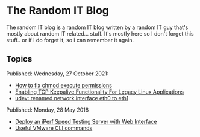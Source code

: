 # The Random IT Blog

The random IT blog is a random IT blog written by a random IT guy that's mostly about random IT related... stuff. It's mostly here so I don't forget this stuff.. or if I do forget it, so i can remember it again.

## Topics

Published: Wednesday, 27 October 2021:

* [How to fix chmod execute permissions](articles/2021-10-how-to-fix-chmod-execute-permissions)
* [Enabling TCP Keepalive Functionality For Legacy Linux Applications](articles/2021-10-enabling-tcp-keepalive-functionality)
* [udev: renamed network interface eth0 to eth1](articles/2021-10-udev-renamed-network-interface-eth0-to)

Published: Monday, 28 May 2018

* [Deploy an iPerf Speed Testing Server with Web Interface](articles/2018-05-deploy-iperf-speed-testing-server-with)
* [Useful VMware CLI commands](articles/2018-05-useful-vmware-cli-commands)

